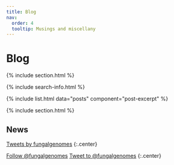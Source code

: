 ```yaml
---
title: Blog
nav:
  order: 4
  tooltip: Musings and miscellany
---
```


# <i class="fas fa-feather-alt"></i>Blog

{% include section.html %}

{% include search-info.html %}

{% include list.html data="posts" component="post-excerpt" %}

{% include section.html %}

## News

<!-- Twitter embeds from https://publish.twitter.com/ -->

<a class="twitter-timeline" data-width="400" data-height="400" href="https://twitter.com/fungalgenomes?ref_src=twsrc%5Etfw">Tweets by fungalgenomes</a> <script async src="https://platform.twitter.com/widgets.js" charset="utf-8"></script>
{:.center}

<a href="https://twitter.com/fungalgenomes?ref_src=twsrc%5Etfw" class="twitter-follow-button" data-show-count="false">Follow @fungalgenomes</a><script async src="https://platform.twitter.com/widgets.js" charset="utf-8"></script>
<a href="https://twitter.com/intent/tweet?screen_name=fungalgenomes&ref_src=twsrc%5Etfw" class="twitter-mention-button" data-show-count="false">Tweet to @fungalgenomes</a><script async src="https://platform.twitter.com/widgets.js" charset="utf-8"></script>
{:.center}
